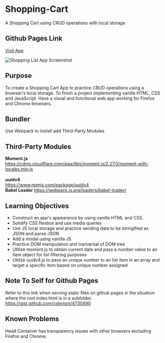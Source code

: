 # Shopping-Cart
A Shopping Cart using CRUD operations with local storage

## Github Pages Link
<a href="https://shopping-cart-list.netlify.app/" target="_blank"><p>Visit App<p></a>

![Shopping List App Screenshot](https://user-images.githubusercontent.com/33293205/90210812-10490600-ddbd-11ea-9b62-171f168d9af2.png)

## Purpose

To create a Shopping Cart App to practice CRUD operations using a browser's local storage. To finish a project implementing vanilla HTML, CSS and JavaScript. 
Have a visual and functional web app working for Firefox and Chrome browsers.

## Bundler

Use Webpack to install add Third-Party Modules

## Third-Party Modules
<strong>Moment.js</strong>
<br/>
https://cdnjs.cloudflare.com/ajax/libs/moment.js/2.27.0/moment-with-locales.min.js
<br/><br/>
<strong>uuidv4</strong>
<br/>
https://www.npmjs.com/package/uuidv4
<br/>
<strong>Babel Loader</strong>
https://webpack.js.org/loaders/babel-loader/

## Learning Objectives 

<ul>
<li>Construct an app's appearance by using vanilla HTML and CSS.</li>
<li>Solidify CSS flexbox and use media queries</li>
<li>Use JS local storage and practice sending data to be stringified as JSON and parse JSON </li>
<li>Add a modal using vanilla JS</li>
<li>Practice DOM manipulation and tranversal of DOM tree</li>
<li>Utilize moment.js to obtain current date and pass a number value to an item object for list filtering purposes</li>
<li>Utilize uuidv4.js to pass an unique number to an list item in an array and target a specific item based on unique number assigned</li>
</ul>

## Note To Self for Github Pages 

Refer to this link when serving static files on github pages in the situation where the root index.html is in a subfolder.  
https://gist.github.com/cobyism/4730490

## Known Problems

Head Container has transparency issues with other browsers excluding Firefox and Chrome. 


